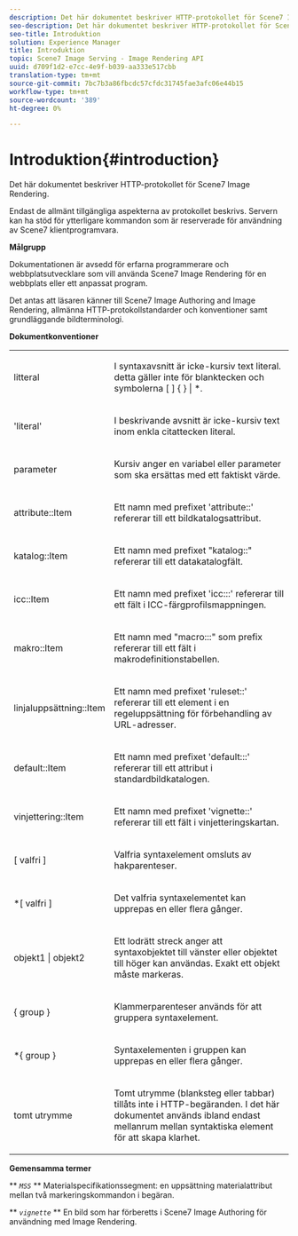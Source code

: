 ```yaml
---
description: Det här dokumentet beskriver HTTP-protokollet för Scene7 Image Rendering.
seo-description: Det här dokumentet beskriver HTTP-protokollet för Scene7 Image Rendering.
seo-title: Introduktion
solution: Experience Manager
title: Introduktion
topic: Scene7 Image Serving - Image Rendering API
uuid: d709f1d2-e7cc-4e9f-b039-aa333e517cbb
translation-type: tm+mt
source-git-commit: 7bc7b3a86fbcdc57cfdc31745fae3afc06e44b15
workflow-type: tm+mt
source-wordcount: '389'
ht-degree: 0%

---
```



# Introduktion{#introduction}

Det här dokumentet beskriver HTTP-protokollet för Scene7 Image Rendering.

Endast de allmänt tillgängliga aspekterna av protokollet beskrivs. Servern kan ha stöd för ytterligare kommandon som är reserverade för användning av Scene7 klientprogramvara.

**Målgrupp**

Dokumentationen är avsedd för erfarna programmerare och webbplatsutvecklare som vill använda Scene7 Image Rendering för en webbplats eller ett anpassat program.

Det antas att läsaren känner till Scene7 Image Authoring and Image Rendering, allmänna HTTP-protokollstandarder och konventioner samt grundläggande bildterminologi.

**Dokumentkonventioner**

<table id="simpletable_E96BA470B3CE4266A9E6ED0440A56C40"> 
 <tr class="strow"> 
  <td class="stentry"> <p>litteral </p> </td> 
  <td class="stentry"> <p>I syntaxavsnitt är icke-kursiv text literal. detta gäller inte för blanktecken och symbolerna [ ] { } | *. </p> </td> 
 </tr> 
 <tr class="strow"> 
  <td class="stentry"> <p>'literal' </p> </td> 
  <td class="stentry"> <p>I beskrivande avsnitt är icke-kursiv text inom enkla citattecken literal. </p> </td> 
 </tr> 
 <tr class="strow"> 
  <td class="stentry"> <p> <span class="varname"> parameter  </span> </p> </td> 
  <td class="stentry"> <p>Kursiv anger en variabel eller parameter som ska ersättas med ett faktiskt värde. </p> </td> 
 </tr> 
 <tr class="strow"> 
  <td class="stentry"> <p> <span class="codeph"> attribute::Item  </span> </p> </td> 
  <td class="stentry"> <p>Ett namn med prefixet 'attribute::' refererar till ett bildkatalogsattribut. </p> </td> 
 </tr> 
 <tr class="strow"> 
  <td class="stentry"> <p> <span class="codeph"> katalog::Item  </span> </p> </td> 
  <td class="stentry"> <p>Ett namn med prefixet "katalog::" refererar till ett datakatalogfält. </p> </td> 
 </tr> 
 <tr class="strow"> 
  <td class="stentry"> <p> <span class="codeph"> icc::Item  </span> </p> </td> 
  <td class="stentry"> <p>Ett namn med prefixet 'icc:::' refererar till ett fält i ICC-färgprofilsmappningen. </p> </td> 
 </tr> 
 <tr class="strow"> 
  <td class="stentry"> <p> <span class="codeph"> makro::Item  </span> </p> </td> 
  <td class="stentry"> <p>Ett namn med "macro:::" som prefix refererar till ett fält i makrodefinitionstabellen. </p> </td> 
 </tr> 
 <tr class="strow"> 
  <td class="stentry"> <p> <span class="codeph"> linjaluppsättning::Item  </span> </p> </td> 
  <td class="stentry"> <p>Ett namn med prefixet 'ruleset::' refererar till ett element i en regeluppsättning för förbehandling av URL-adresser. </p> </td> 
 </tr> 
 <tr class="strow"> 
  <td class="stentry"> <p> <span class="codeph"> default::Item  </span> </p> </td> 
  <td class="stentry"> <p>Ett namn med prefixet 'default:::' refererar till ett attribut i standardbildkatalogen. </p> </td> 
 </tr> 
 <tr class="strow"> 
  <td class="stentry"> <span class="codeph"> vinjettering::Item  </span> </td> 
  <td class="stentry"> <p>Ett namn med prefixet 'vignette::' refererar till ett fält i vinjetteringskartan. </p> </td> 
 </tr> 
 <tr class="strow"> 
  <td class="stentry"> <p>[ <span class="varname"> valfri </span> ] </p> </td> 
  <td class="stentry"> <p>Valfria syntaxelement omsluts av hakparenteser. </p> </td> 
 </tr> 
 <tr class="strow"> 
  <td class="stentry"> <p>*[ <span class="varname"> valfri </span> ] </p> </td> 
  <td class="stentry"> <p>Det valfria syntaxelementet kan upprepas en eller flera gånger. </p> </td> 
 </tr> 
 <tr class="strow"> 
  <td class="stentry"> <p> <span class="varname"> objekt1  </span>|  <span class="varname"> objekt2  </span> </p> </td> 
  <td class="stentry"> <p>Ett lodrätt streck anger att syntaxobjektet till vänster eller objektet till höger kan användas. Exakt ett objekt måste markeras. </p> </td> 
 </tr> 
 <tr class="strow"> 
  <td class="stentry"> <p>{ <span class="varname"> group </span> } </p> </td> 
  <td class="stentry"> <p>Klammerparenteser används för att gruppera syntaxelement. </p> </td> 
 </tr> 
 <tr class="strow"> 
  <td class="stentry"> <p>*{ <span class="varname"> group </span> } </p> </td> 
  <td class="stentry"> <p>Syntaxelementen i gruppen kan upprepas en eller flera gånger. </p> </td> 
 </tr> 
 <tr class="strow"> 
  <td class="stentry"> <p>tomt utrymme </p> </td> 
  <td class="stentry"> <p>Tomt utrymme (blanksteg eller tabbar) tillåts inte i HTTP-begäranden. I det här dokumentet används ibland endast mellanrum mellan syntaktiska element för att skapa klarhet. </p> </td> 
 </tr> 
</table>

**Gemensamma termer**

** *`MSS`* ** Materialspecifikationssegment: en uppsättning materialattribut mellan två markeringskommandon i begäran.

** *`vignette`* ** En bild som har förberetts i Scene7 Image Authoring för användning med Image Rendering.
